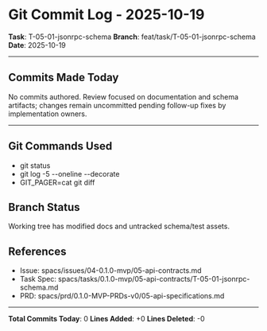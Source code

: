 # Git Commit Log - 2025-10-19

**Task**: T-05-01-jsonrpc-schema
**Branch**: feat/task/T-05-01-jsonrpc-schema
**Date**: 2025-10-19

---

## Commits Made Today

No commits authored. Review focused on documentation and schema artifacts; changes remain uncommitted pending follow-up fixes by implementation owners.

---

## Git Commands Used

- git status
- git log -5 --oneline --decorate
- GIT_PAGER=cat git diff

## Branch Status

Working tree has modified docs and untracked schema/test assets.

## References

- Issue: spacs/issues/04-0.1.0-mvp/05-api-contracts.md
- Task Spec: spacs/tasks/0.1.0-mvp/05-api-contracts/T-05-01-jsonrpc-schema.md
- PRD: spacs/prd/0.1.0-MVP-PRDs-v0/05-api-specifications.md

---

**Total Commits Today**: 0
**Lines Added**: +0
**Lines Deleted**: -0
